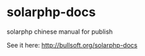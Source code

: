 # solarphp-docs
solarphp chinese manual for publish

See it here: http://bullsoft.org/solarphp-docs
